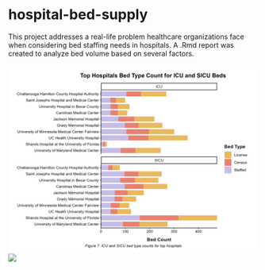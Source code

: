# hospital-bed-supply

This project addresses a real-life problem healthcare organizations face when considering bed staffing needs in hospitals. A .Rmd report was created to analyze bed volume based on several factors. 

![](icu_sicu_hosp.png)
![](icu_sicu_dot_hosp_png)




